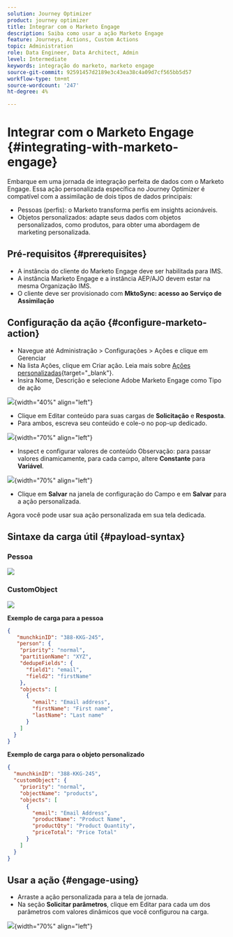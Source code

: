 ```yaml
---
solution: Journey Optimizer
product: journey optimizer
title: Integrar com o Marketo Engage
description: Saiba como usar a ação Marketo Engage
feature: Journeys, Actions, Custom Actions
topic: Administration
role: Data Engineer, Data Architect, Admin
level: Intermediate
keywords: integração do marketo, marketo engage
source-git-commit: 92591457d2189e3c43ea38c4a09d7cf565bb5d57
workflow-type: tm+mt
source-wordcount: '247'
ht-degree: 4%

---
```



# Integrar com o Marketo Engage {#integrating-with-marketo-engage}

Embarque em uma jornada de integração perfeita de dados com o Marketo Engage. Essa ação personalizada específica no Journey Optimizer é compatível com a assimilação de dois tipos de dados principais:

* Pessoas (perfis): o Marketo transforma perfis em insights acionáveis.
* Objetos personalizados: adapte seus dados com objetos personalizados, como produtos, para obter uma abordagem de marketing personalizada.

## Pré-requisitos {#prerequisites}

* A instância do cliente do Marketo Engage deve ser habilitada para IMS.
* A instância Marketo Engage e a instância AEP/AJO devem estar na mesma Organização IMS.
* O cliente deve ser provisionado com **MktoSync: acesso ao Serviço de Assimilação**

## Configuração da ação {#configure-marketo-action}

* Navegue até Administração > Configurações > Ações e clique em Gerenciar
* Na lista Ações, clique em Criar ação. Leia mais sobre [Ações personalizadas](../building-journeys/using-custom-actions.md){target="_blank"}.
* Insira Nome, Descrição e selecione Adobe Marketo Engage como Tipo de ação

![](assets/engage-customaction-creation.png){width="40%" align="left"}

* Clique em Editar conteúdo para suas cargas de **Solicitação** e **Resposta**.
* Para ambos, escreva seu conteúdo e cole-o no pop-up dedicado.

![](assets/engage-customaction-payload.png){width="70%" align="left"}

* Inspect e configurar valores de conteúdo
Observação: para passar valores dinamicamente, para cada campo, altere **Constante** para **Variável**.

![](assets/engage-customaction-payload-fields.png){width="70%" align="left"}

* Clique em **Salvar** na janela de configuração do Campo e em **Salvar** para a ação personalizada.

Agora você pode usar sua ação personalizada em sua tela dedicada.


## Sintaxe da carga útil {#payload-syntax}

### Pessoa

![](assets/payload-person.png)

### CustomObject

![](assets/payload-customobject.png)


**Exemplo de carga para a pessoa**

```json
{
   "munchkinID": "388-KKG-245",  
   "person": {
    "priority": "normal",
    "partitionName": "XYZ",
    "dedupeFields": {
      "field1": "email",
      "field2": "firstName"
    },
    "objects": [
      {
        "email": "Email address",
        "firstName": "First name",
        "lastName": "Last name"
      }
    ]
  }
}
```

**Exemplo de carga para o objeto personalizado**

```json
{
  "munchkinID": "388-KKG-245", 
  "customObject": {
    "priority": "normal",
    "objectName": "products",
    "objects": [
      {
        "email": "Email Address",
        "productName": "Product Name",
        "productQty": "Product Quantity",
        "priceTotal": "Price Total"
      }
    ]
  }
}
```


## Usar a ação {#engage-using}

* Arraste a ação personalizada para a tela de jornada.
* Na seção **Solicitar parâmetros**, clique em Editar para cada um dos parâmetros com valores dinâmicos que você configurou na carga.

![](assets/engage-use-canvas.png){width="70%" align="left"}

